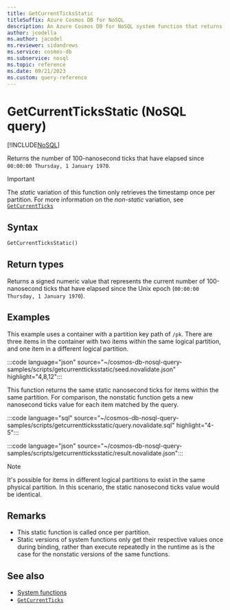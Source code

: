 ```yaml
---
title: GetCurrentTicksStatic
titleSuffix: Azure Cosmos DB for NoSQL
description: An Azure Cosmos DB for NoSQL system function that returns a static nanosecond ticks value.
author: jcodella
ms.author: jacodel
ms.reviewer: sidandrews
ms.service: cosmos-db
ms.subservice: nosql
ms.topic: reference
ms.date: 09/21/2023
ms.custom: query-reference
---
```


# GetCurrentTicksStatic (NoSQL query)

[!INCLUDE[NoSQL](../../includes/appliesto-nosql.md)]

Returns the number of 100-nanosecond ticks that have elapsed since `00:00:00 Thursday, 1 January 1970`.

> [!IMPORTANT]
> The *static* variation of this function only retrieves the timestamp once per partition. For more information on the *non-static* variation, see [`GetCurrentTicks`](getcurrentticks.md)

## Syntax

```sql
GetCurrentTicksStatic()
```

## Return types

Returns a signed numeric value that represents the current number of 100-nanosecond ticks that have elapsed since the Unix epoch (`00:00:00 Thursday, 1 January 1970`).

## Examples

This example uses a container with a partition key path of `/pk`. There are three items in the container with two items within the same logical partition, and one item in a different logical partition.

:::code language="json" source="~/cosmos-db-nosql-query-samples/scripts/getcurrentticksstatic/seed.novalidate.json" highlight="4,8,12":::

This function returns the same static nanosecond ticks for items within the same partition. For comparison, the nonstatic function gets a new nanosecond ticks value for each item matched by the query.

:::code language="sql" source="~/cosmos-db-nosql-query-samples/scripts/getcurrentticksstatic/query.novalidate.sql" highlight="4-5":::  

:::code language="json" source="~/cosmos-db-nosql-query-samples/scripts/getcurrentticksstatic/result.novalidate.json":::

> [!NOTE]
> It's possible for items in different logical partitions to exist in the same physical partition. In this scenario, the static nanosecond ticks value would be identical.

## Remarks

- This static function is called once per partition.
- Static versions of system functions only get their respective values once during binding, rather than execute repeatedly in the runtime as is the case for the nonstatic versions of the same functions.

## See also

- [System functions](system-functions.yml)
- [`GetCurrentTicks`](getcurrentticks.md)
